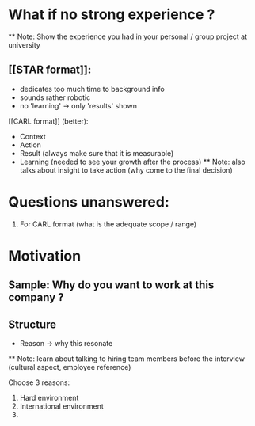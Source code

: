 
# What if no strong experience ?
** Note: Show the experience you had in your personal / group project at university

## [[STAR format]]:
+ dedicates too much time to background info 
+ sounds rather robotic
+ no 'learning' -> only 'results' shown

[[CARL format]] (better):
+ Context
+ Action
+ Result (always make sure that it is measurable)
+ Learning (needed to see your growth after the process)
** Note: also talks about insight to take action (why come to the final decision)


# Questions unanswered:
1. For CARL format (what is the adequate scope / range)

# Motivation
## Sample: Why do you want to work at this company ?
## Structure
+ Reason -> why this resonate 

** Note: learn about talking to hiring team members before the interview (cultural aspect, employee reference)

Choose 3 reasons: 
1. Hard environment
2. International environment
3. 